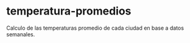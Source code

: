 # temperatura-promedios
Calculo de las temperaturas promedio de cada ciudad en base a datos semanales.

